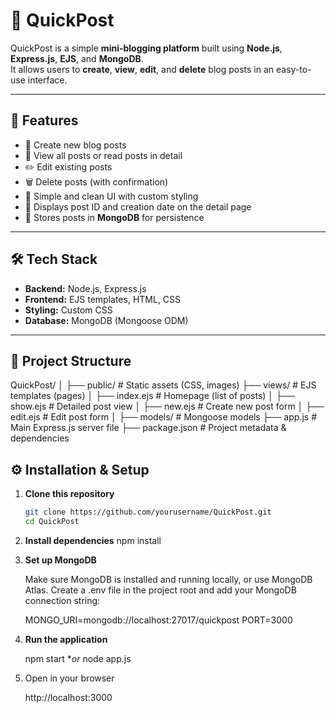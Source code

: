 # 📌 QuickPost

QuickPost is a simple **mini-blogging platform** built using **Node.js**, **Express.js**, **EJS**, and **MongoDB**.  
It allows users to **create**, **view**, **edit**, and **delete** blog posts in an easy-to-use interface.

---

## 🚀 Features

- 📝 Create new blog posts
- 📖 View all posts or read posts in detail
- ✏️ Edit existing posts
- 🗑️ Delete posts (with confirmation)
- 🎨 Simple and clean UI with custom styling
- 📅 Displays post ID and creation date on the detail page
- 💾 Stores posts in **MongoDB** for persistence

---

## 🛠️ Tech Stack

- **Backend:** Node.js, Express.js
- **Frontend:** EJS templates, HTML, CSS
- **Styling:** Custom CSS
- **Database:** MongoDB (Mongoose ODM)

---

## 📂 Project Structure

QuickPost/
│
├── public/ # Static assets (CSS, images)
├── views/ # EJS templates (pages)
│ ├── index.ejs # Homepage (list of posts)
│ ├── show.ejs # Detailed post view
│ ├── new.ejs # Create new post form
│ ├── edit.ejs # Edit post form
│
├── models/ # Mongoose models
├── app.js # Main Express.js server file
├── package.json # Project metadata & dependencies

## ⚙️ Installation & Setup

1. **Clone this repository**
   ```bash
   git clone https://github.com/yourusername/QuickPost.git
   cd QuickPost

2. **Install dependencies**
    npm install

3. **Set up MongoDB**

    Make sure MongoDB is installed and running locally, or use MongoDB Atlas.
    Create a .env file in the project root and add your MongoDB connection string:

    MONGO_URI=mongodb://localhost:27017/quickpost
    PORT=3000

4. **Run the application**

    npm start
    **or*
    node app.js

5. Open in your browser

    http://localhost:3000
